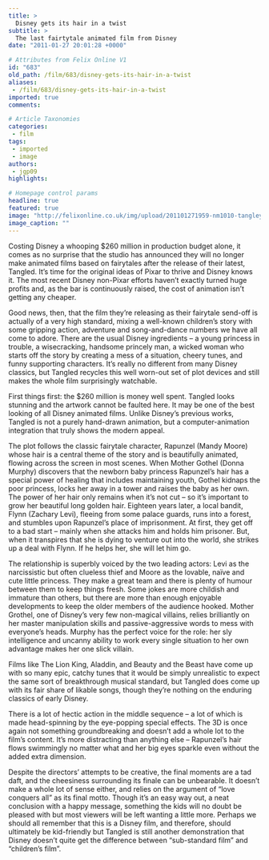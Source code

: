 ```yaml
---
title: >
  Disney gets its hair in a twist
subtitle: >
  The last fairtytale animated film from Disney
date: "2011-01-27 20:01:28 +0000"

# Attributes from Felix Online V1
id: "683"
old_path: /film/683/disney-gets-its-hair-in-a-twist
aliases:
 - /film/683/disney-gets-its-hair-in-a-twist
imported: true
comments:

# Article Taxonomies
categories:
 - film
tags:
 - imported
 - image
authors:
 - jgp09
highlights:

# Homepage control params
headline: true
featured: true
image: "http://felixonline.co.uk/img/upload/201101271959-nm1010-tangleyy.jpg"
image_caption: ""
---
```


Costing Disney a whooping $260 million in production budget alone, it comes as no surprise that the studio has announced they will no longer make animated films based on fairytales after the release of their latest, Tangled. It’s time for the original ideas of Pixar to thrive and Disney knows it. The most recent Disney non-Pixar efforts haven’t exactly turned huge profits and, as the bar is continuously raised, the cost of animation isn’t getting any cheaper.

Good news, then, that the film they’re releasing as their fairytale send-off is actually of a very high standard, mixing a well-known children’s story with some gripping action, adventure and song-and-dance numbers we have all come to adore. There are the usual Disney ingredients – a young princess in trouble, a wisecracking, handsome princely man, a wicked woman who starts off the story by creating a mess of a situation, cheery tunes, and funny supporting characters. It’s really no different from many Disney classics, but Tangled recycles this well worn-out set of plot devices and still makes the whole film surprisingly watchable.

First things first: the $260 million is money well spent. Tangled looks stunning and the artwork cannot be faulted here. It may be one of the best looking of all Disney animated films. Unlike Disney’s previous works, Tangled is not a purely hand-drawn animation, but a computer-animation integration that truly shows the modern appeal.

The plot follows the classic fairytale character, Rapunzel (Mandy Moore) whose hair is a central theme of the story and is beautifully animated, flowing across the screen in most scenes. When Mother Gothel (Donna Murphy) discovers that the newborn baby princess Rapunzel’s hair has a special power of healing that includes maintaining youth, Gothel kidnaps the poor princess, locks her away in a tower and raises the baby as her own. The power of her hair only remains when it’s not cut – so it’s important to grow her beautiful long golden hair. Eighteen years later, a local bandit, Flynn (Zachary Levi), fleeing from some palace guards, runs into a forest, and stumbles upon Rapunzel’s place of imprisonment. At first, they get off to a bad start – mainly when she attacks him and holds him prisoner. But, when it transpires that she is dying to venture out into the world, she strikes up a deal with Flynn. If he helps her, she will let him go.

The relationship is superbly voiced by the two leading actors: Levi as the narcissistic but often clueless thief and Moore as the lovable, naïve and cute little princess. They make a great team and there is plenty of humour between them to keep things fresh. Some jokes are more childish and immature than others, but there are more than enough enjoyable developments to keep the older members of the audience hooked. Mother Grothel, one of Disney’s very few non-magical villains, relies brilliantly on her master manipulation skills and passive-aggressive words to mess with everyone’s heads. Murphy has the perfect voice for the role: her sly intelligence and uncanny ability to work every single situation to her own advantage makes her one slick villain.

Films like The Lion King, Aladdin, and Beauty and the Beast have come up with so many epic, catchy tunes that it would be simply unrealistic to expect the same sort of breakthrough musical standard, but Tangled does come up with its fair share of likable songs, though they’re nothing on the enduring classics of early Disney.

There is a lot of hectic action in the middle sequence – a lot of which is made head-spinning by the eye-popping special effects. The 3D is once again not something groundbreaking and doesn’t add a whole lot to the film’s content. It’s more distracting than anything else – Rapunzel’s hair flows swimmingly no matter what and her big eyes sparkle even without the added extra dimension.

Despite the directors’ attempts to be creative, the final moments are a tad daft, and the cheesiness surrounding its finale can be unbearable. It doesn’t make a whole lot of sense either, and relies on the argument of “love conquers all” as its final motto. Though it’s an easy way out, a neat conclusion with a happy message, something the kids will no doubt be pleased with but most viewers will be left wanting a little more. Perhaps we should all remember that this is a Disney film, and therefore, should ultimately be kid-friendly but Tangled is still another demonstration that Disney doesn’t quite get the difference between “sub-standard film” and “children’s film”.
